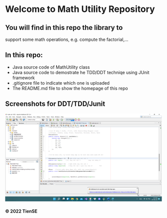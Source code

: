 # Welcome to Math Utility Repository
## You will find in this repo the library to
support some math operations, e.g. compute 
the factorial,...

## In this repo:
* Java source code of MathUtility class
* Java source code to demostrate he TDD/DDT techniqe using JUnit framework
* .gitignore file to indicate which one is uploaded
* The README.md file to show the homepage of this repo

## Screenshots for DDT/TDD/Junit
![DDT-TDD-JUnit code](https://github.com/Tien0202/math-util-1503/blob/main/screenshots/DDT-TDD-JUnit.png)

#### © 2022 TienSE
